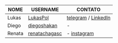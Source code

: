 | NOME | USERNAME | CONTATO
| --- | --- | --- |
| Lukas | [LukasPol](https://github.com/LukasPol) | [telegram](https://telegram.me/LukasPol) / [LinkedIn](http://linkedin.com/in/LukasPol) |
| Diego | [diegoshakan](https://github.com/diegoshakan) | - |
| Renata | [renatachagasc](https://github.com/renatachagasc) | - [instagram](https://www.instagram.com/renatachagasc/) |